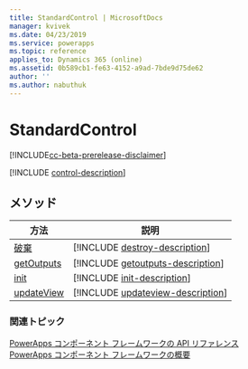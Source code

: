 ```yaml
---
title: StandardControl | MicrosoftDocs
manager: kvivek
ms.date: 04/23/2019
ms.service: powerapps
ms.topic: reference
applies_to: Dynamics 365 (online)
ms.assetid: 0b589cb1-fe63-4152-a9ad-7bde9d75de62
author: ''
ms.author: nabuthuk
---
```


# <a name="standardcontrol"></a>StandardControl

[!INCLUDE[cc-beta-prerelease-disclaimer](../../../includes/cc-beta-prerelease-disclaimer.md)]

[!INCLUDE [control-description](includes/control-description.md)]

## <a name="methods"></a>メソッド

|方法 | 説明 | 
| ------------- |-------------|
|[破棄](control/destroy.md)|[!INCLUDE [destroy-description](control/includes/destroy-description.md)]| 
|[getOutputs](control/getoutputs.md)|[!INCLUDE [getoutputs-description](control/includes/getoutputs-description.md)]|
|[init](control/init.md)|[!INCLUDE [init-description](control/includes/init-description.md)]|
|[updateView](control/updateview.md)|[!INCLUDE [updateview-description](control/includes/updateview-description.md)]|

### <a name="related-topics"></a>関連トピック

[PowerApps コンポーネント フレームワークの API リファレンス](../reference/index.md)<br/>
[PowerApps コンポーネント フレームワークの概要](../overview.md)
